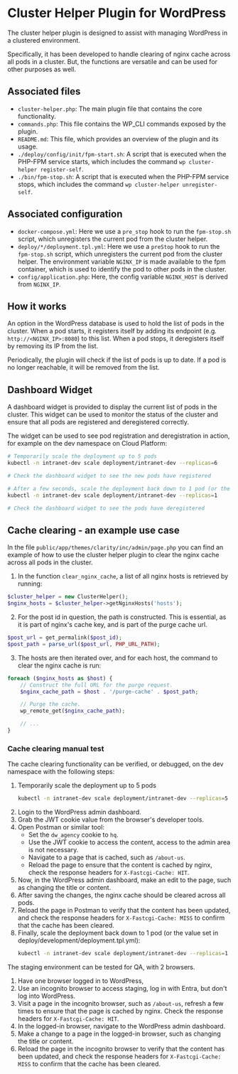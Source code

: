 # Cluster Helper Plugin for WordPress

The cluster helper plugin is designed to assist with managing WordPress in a clustered environment. 

Specifically, it has been developed to handle clearing of nginx cache across all pods in a cluster.
But, the functions are versatile and can be used for other purposes as well.

## Associated files

- `cluster-helper.php`: The main plugin file that contains the core functionality.
- `commands.php`: This file contains the WP_CLI commands exposed by the plugin.
- `README.md`: This file, which provides an overview of the plugin and its usage.
- `./deploy/config/init/fpm-start.sh`: A script that is executed when the PHP-FPM service starts, which includes the command `wp cluster-helper register-self`.
- `./bin/fpm-stop.sh`: A script that is executed when the PHP-FPM service stops, which includes the command `wp cluster-helper unregister-self`.

## Associated configuration

- `docker-compose.yml`: Here we use a `pre_stop` hook to run the `fpm-stop.sh` script, which unregisters the current pod from the cluster helper.
- `deploy/*/deployment.tpl.yml`: Here we use a `preStop` hook to run the `fpm-stop.sh` script, which unregisters the current pod from the cluster helper.
   The environment variable `NGINX_IP` is made available to the fpm container, which is used to identify the pod to other pods in the cluster.
- `config/application.php`: Here, the config variable `NGINX_HOST` is derived from `NGINX_IP`.

## How it works

An option in the WordPress database is used to hold the list of pods in the cluster. 
When a pod starts, it registers itself by adding its endpoint (e.g. `http://<NGINX_IP>:8080`) to this list. 
When a pod stops, it deregisters itself by removing its IP from the list.

Periodically, the plugin will check if the list of pods is up to date.
If a pod is no longer reachable, it will be removed from the list.

## Dashboard Widget

A dashboard widget is provided to display the current list of pods in the cluster.
This widget can be used to monitor the status of the cluster and ensure that all pods are registered and deregistered correctly.

The widget can be used to see pod registration and deregistration in action, for example on the dev namespace on Cloud Platform:

```bash
# Temporarily scale the deployment up to 5 pods
kubectl -n intranet-dev scale deployment/intranet-dev --replicas=6

# Check the dashboard widget to see the new pods have registered

# After a few seconds, scale the deployment back down to 1 pod (or the value set in deploy/development/deployment.tpl.yml)
kubectl -n intranet-dev scale deployment/intranet-dev --replicas=1

# Check the dashboard widget to see the pods have deregistered
```

## Cache clearing - an example use case

In the file `public/app/themes/clarity/inc/admin/page.php` you can find an example of how to use the cluster helper plugin to clear the nginx cache across all pods in the cluster.

1. In the function `clear_nginx_cache`, a list of all nginx hosts is retrieved by running:

```php
$cluster_helper = new ClusterHelper();
$nginx_hosts = $cluster_helper->getNginxHosts('hosts');
```

2. For the post id in question, the path is constructed. This is essential, as it is part of nginx's cache key, and is part of the purge cache url.

```php
$post_url = get_permalink($post_id);
$post_path = parse_url($post_url, PHP_URL_PATH);
```

3. The hosts are then iterated over, and for each host, the command to clear the nginx cache is run:

```php
foreach ($nginx_hosts as $host) {
    // Construct the full URL for the purge request.
    $nginx_cache_path = $host . '/purge-cache' . $post_path;

    // Purge the cache.
    wp_remote_get($nginx_cache_path);

    // ...
}
```

### Cache clearing manual test

The cache clearing functionality can be verified, or debugged, on the dev namespace with the following steps:

1.  Temporarily scale the deployment up to 5 pods
    ```bash
    kubectl -n intranet-dev scale deployment/intranet-dev --replicas=5
    ```
2. Login to the WordPress admin dashboard.
3. Grab the JWT cookie value from the browser's developer tools.
4. Open Postman or similar tool:
   - Set the `dw_agency` cookie to `hq`.
   - Use the JWT cookie to access the content, access to the admin area is not necessary.
   - Navigate to a page that is cached, such as `/about-us`.
   - Reload the page to ensure that the content is cached by nginx, check the response headers for `X-Fastcgi-Cache: HIT`.
5. Now, in the WordPress admin dashboard, make an edit to the page, such as changing the title or content.
6. After saving the changes, the nginx cache should be cleared across all pods.
7. Reload the page in Postman to verify that the content has been updated, and check the response headers for `X-Fastcgi-Cache: MISS` to confirm that the cache has been cleared.
8. Finally, scale the deployment back down to 1 pod (or the value set in deploy/development/deployment.tpl.yml):
    ```bash
    kubectl -n intranet-dev scale deployment/intranet-dev --replicas=1
    ```

The staging environment can be tested for QA, with 2 browsers.

1. Have one browser logged in to WordPress,
2. Use an incognito browser to access staging, log in with Entra, but don't log into WordPress.
3. Visit a page in the incognito browser, such as `/about-us`, refresh a few times to ensure that the page is cached by nginx. Check the response headers for `X-Fastcgi-Cache: HIT`.
4. In the logged-in browser, navigate to the WordPress admin dashboard.
3. Make a change to a page in the logged-in browser, such as changing the title or content.
4. Reload the page in the incognito browser to verify that the content has been updated, and check the response headers for `X-Fastcgi-Cache: MISS` to confirm that the cache has been cleared.
